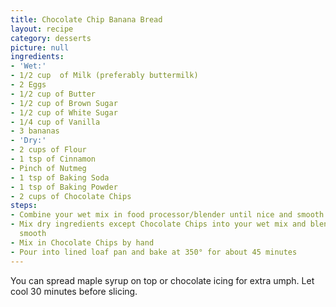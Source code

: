 ```yaml
---
title: Chocolate Chip Banana Bread
layout: recipe
category: desserts
picture: null
ingredients:
- 'Wet:'
- 1/2 cup  of Milk (preferably buttermilk)
- 2 Eggs
- 1/2 cup of Butter
- 1/2 cup of Brown Sugar
- 1/2 cup of White Sugar
- 1/4 cup of Vanilla
- 3 bananas
- 'Dry:'
- 2 cups of Flour
- 1 tsp of Cinnamon
- Pinch of Nutmeg
- 1 tsp of Baking Soda
- 1 tsp of Baking Powder
- 2 cups of Chocolate Chips
steps:
- Combine your wet mix in food processor/blender until nice and smooth
- Mix dry ingredients except Chocolate Chips into your wet mix and blend again till
  smooth
- Mix in Chocolate Chips by hand
- Pour into lined loaf pan and bake at 350° for about 45 minutes
---
```


You can spread maple syrup on top or chocolate icing for extra umph. Let cool 30 minutes before slicing.